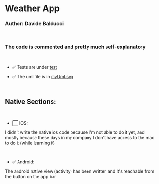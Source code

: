 # Weather App

### Author: Davide Balducci

<br />

### The code is commented and pretty much self-explanatory

<br />

- ✅ Tests are under [test](test/)

- ✅ The uml file is in [myUml.svg](out/uml/myUml.svg)

<br />

## Native Sections:

<br />

- ⬜️ IOS:

I didn't write the native ios code because I'm not able to do it yet, and mostly because these days in my company I don't have access to the mac to do it (while learning it)

<br />

- ✅ Android:

The android native view (activity) has been written and it's reachable from the button on the app bar
